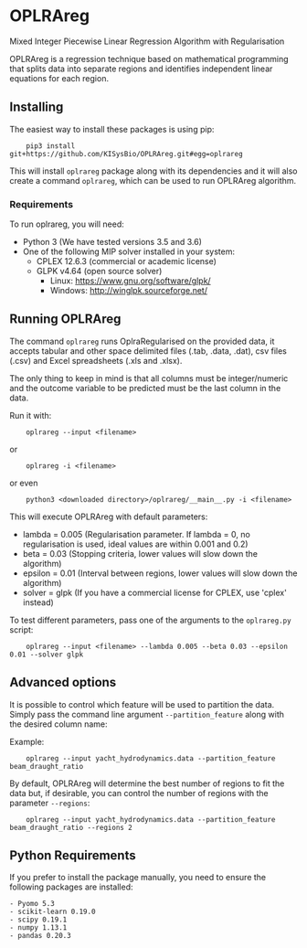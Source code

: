 # OPLRAreg

Mixed Integer Piecewise Linear Regression Algorithm with Regularisation

OPLRAreg is a regression technique based on mathematical programming that splits data into separate regions and
identifies independent linear equations for each region.


## Installing

The easiest way to install these packages is using pip:

        pip3 install git+https://github.com/KISysBio/OPLRAreg.git#egg=oplrareg

This will install `oplrareg` package along with its dependencies and it will also create a command `oplrareg`,
which can be used to run OPLRAreg algorithm.

### Requirements

To run oplrareg, you will need:
  - Python 3 (We have tested versions 3.5 and 3.6)
  - One of the following MIP solver installed in your system:
      - CPLEX 12.6.3 (commercial or academic license)
      - GLPK v4.64 (open source solver)
        - Linux: https://www.gnu.org/software/glpk/
        - Windows: http://winglpk.sourceforge.net/

## Running OPLRAreg

The command `oplrareg` runs OplraRegularised on the provided data, it accepts tabular and other space delimited files
(.tab, .data, .dat), csv files (.csv) and Excel spreadsheets (.xls and .xlsx).

The only thing to keep in mind is that all columns must be integer/numeric and the outcome variable to be predicted
must be the last column in the data.

Run it with:

        oplrareg --input <filename>
or

        oplrareg -i <filename>
or even

        python3 <downloaded directory>/oplrareg/__main__.py -i <filename>

This will execute OPLRAreg with default parameters:

  - lambda = 0.005 (Regularisation parameter. If lambda = 0, no regularisation is used, ideal values are within 0.001 and 0.2)
  - beta = 0.03 (Stopping criteria, lower values will slow down the algorithm)
  - epsilon = 0.01 (Interval between regions, lower values will slow down the algorithm)
  - solver = glpk (If you have a commercial license for CPLEX, use 'cplex' instead)

To test different parameters, pass one of the arguments to the `oplrareg.py` script:

        oplrareg --input <filename> --lambda 0.005 --beta 0.03 --epsilon 0.01 --solver glpk

## Advanced options

It is possible to control which feature will be used to partition the data.
Simply pass the command line argument `--partition_feature` along with the desired column name:

Example:

        oplrareg --input yacht_hydrodynamics.data --partition_feature beam_draught_ratio

By default, OPLRAreg will determine the best number of regions to fit the data but, if desirable, you can control
the number of regions with the parameter `--regions`:

        oplrareg --input yacht_hydrodynamics.data --partition_feature beam_draught_ratio --regions 2

## Python Requirements

If you prefer to install the package manually, you need to ensure the following packages are installed:

    - Pyomo 5.3
    - scikit-learn 0.19.0
    - scipy 0.19.1
    - numpy 1.13.1
    - pandas 0.20.3

